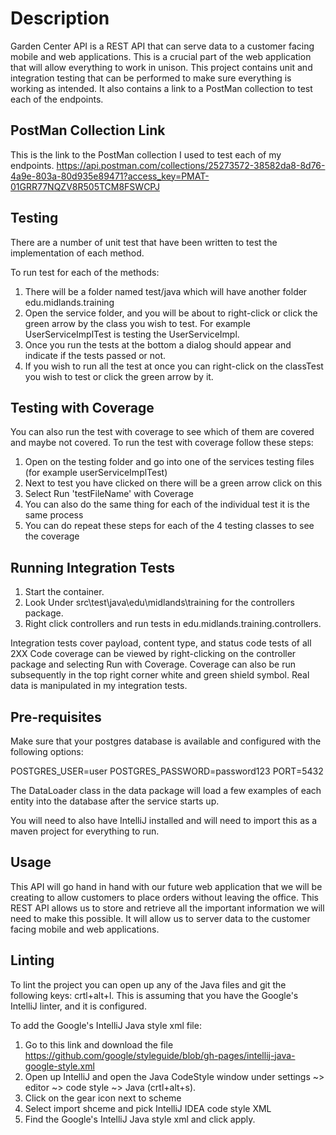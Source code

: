 # Description

Garden Center API is a REST API that can serve data to a customer facing mobile and web
applications. This is a crucial part of the web application that will allow everything to work in
unison. This project contains unit and integration testing that can be performed to make sure
everything is working as intended. It also contains a link to a PostMan collection to test each of
the endpoints.

## PostMan Collection Link

This is the link to the PostMan collection I used to test each of my endpoints.
https://api.postman.com/collections/25273572-38582da8-8d76-4a9e-803a-80d935e89471?access_key=PMAT-01GRR77NQZV8R505TCM8FSWCPJ

## Testing

There are a number of unit test that have been written to test the implementation of each method.

To run test for each of the methods:

1. There will be a folder named test/java which will have another folder edu.midlands.training
2. Open the service folder, and you will be about to right-click or click the green arrow by the
   class you wish to test. For example UserServiceImplTest is testing the UserServiceImpl.
3. Once you run the tests at the bottom a dialog should appear and indicate if the tests passed or
   not.
4. If you wish to run all the test at once you can right-click on the classTest you wish to test or
   click the green arrow by it.

## Testing with Coverage

You can also run the test with coverage to see which of them are covered and maybe not covered. To
run the test with coverage follow these steps:

1. Open on the testing folder and go into one of the services testing files (for example
   userServiceImplTest)
2. Next to test you have clicked on there will be a green arrow click on this
3. Select Run 'testFileName' with Coverage
4. You can also do the same thing for each of the individual test it is the same process
5. You can do repeat these steps for each of the 4 testing classes to see the coverage

## Running Integration Tests

1. Start the container.
2. Look Under src\test\java\edu\midlands\training for the controllers package.
3. Right click controllers and run tests in edu.midlands.training.controllers.

Integration tests cover payload, content type, and status code tests of all 2XX
Code coverage can be viewed by right-clicking on the controller package and selecting Run with
Coverage.
Coverage can also be run subsequently in the top right corner white and green shield symbol.
Real data is manipulated in my integration tests.

## Pre-requisites

Make sure that your postgres database is available and configured with the following options:

POSTGRES_USER=user
POSTGRES_PASSWORD=password123
PORT=5432

The DataLoader class in the data package will load a few examples of each entity into the
database after the service starts up.

You will need to also have IntelliJ installed and will need to import this as a maven project for
everything to run.

## Usage

This API will go hand in hand with our future web application that we will be creating to allow
customers to place orders without leaving the office. This REST API allows us to store and retrieve
all the important information we will need to make this possible. It will allow us to server data
to the customer facing mobile and web applications.

## Linting

To lint the project you can open up any of the Java files and git the following keys: crtl+alt+l.
This is assuming that you have the Google's IntelliJ linter, and it is configured.

To add the Google's IntelliJ Java style xml file:

1. Go to this link and download the
   file https://github.com/google/styleguide/blob/gh-pages/intellij-java-google-style.xml
2. Open up IntelliJ and open the Java CodeStyle window under settings ~> editor ~> code style ~>
   Java (crtl+alt+s).
3. Click on the gear icon next to scheme
4. Select import shceme and pick IntelliJ IDEA code style XML
5. Find the Google's IntelliJ Java style xml and click apply.
